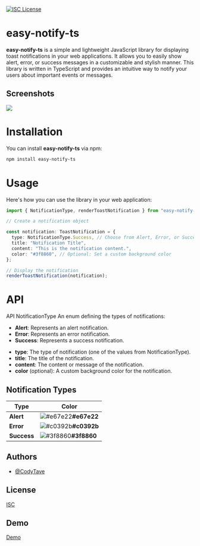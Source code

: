 [![ISC License](https://img.shields.io/badge/License-ISC-green.svg)](https://choosealicense.com/licenses/isc/)

# easy-notify-ts

**easy-notify-ts** is a simple and lightweight JavaScript library for displaying toast notifications in your web applications. It allows you to easily show alert, error, or success messages in a customizable and stylish manner. This library is written in TypeScript and provides an intuitive way to notify your users about important events or messages.

## Screenshots

![](https://s6.gifyu.com/images/S6nlN.gif)

# Installation

You can install **easy-notify-ts** via npm:

```bash
npm install easy-notify-ts
```

# Usage

Here's how you can use the library in your web application:

```typescript
import { NotificationType, renderToastNotification } from "easy-notify-ts";

// Create a notification object

const notification: ToastNotification = {
  type: NotificationType.Success, // Choose from Alert, Error, or Success
  title: "Notification Title",
  content: "This is the notification content.",
  color: "#3f8860", // Optional: Set a custom background color
};

// Display the notification
renderToastNotification(notification);
```

# API

API
NotificationType
An enum defining the types of notifications:

- **Alert**: Represents an alert notification.
- **Error**: Represents an error notification.
- **Success**: Represents a success notification.

* **type**: The type of notification (one of the values from NotificationType).
* **title**: The title of the notification.
* **content**: The content or message of the notification.
* **color** (optional): A custom background color for the notification.

## Notification Types

| Type        | Color                                                               |
| ----------- | ------------------------------------------------------------------- |
| **Alert**   | ![#e67e22](https://via.placeholder.com/10/e67e22?text=+)**#e67e22** |
| **Error**   | ![#c0392b](https://via.placeholder.com/10/c0392b?text=+)**#c0392b** |
| **Success** | ![#3f8860](https://via.placeholder.com/10/3f8860?text=+)**#3f8860** |

## Authors

- [@CodyTave](https://github.com/CodyTave)

## License

[ISC](https://choosealicense.com/licenses/isc/)

## Demo

[Demo](https://easy-notify-demo.vercel.app/)
